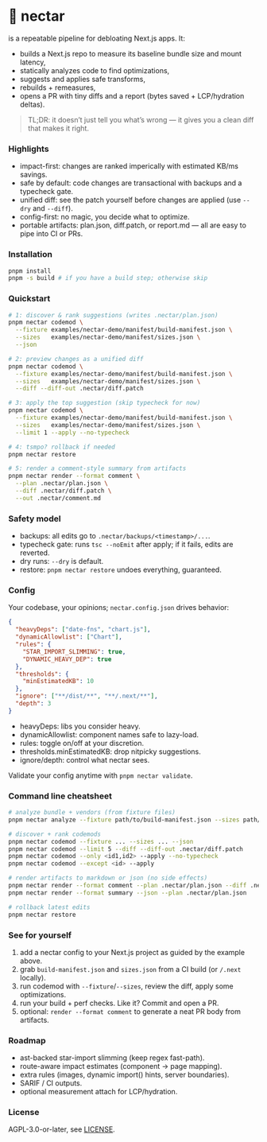 # 🌺 nectar
is a repeatable pipeline for debloating Next.js apps. It:
- builds a Next.js repo to measure its baseline bundle size and mount latency,
- statically analyzes code to find optimizations,
- suggests and applies safe transforms,
- rebuilds + remeasures,
- opens a PR with tiny diffs and a report (bytes saved + LCP/hydration deltas).

> TL;DR: it doesn’t just tell you what’s wrong — it gives you a clean diff that makes it right.

### Highlights
- impact-first: changes are ranked imperically with estimated KB/ms savings.
- safe by default: code changes are transactional with backups and a typecheck gate.
- unified diff: see the patch yourself before changes are applied (use `--dry` and  `--diff`).
- config-first: no magic, you decide what to optimize.
- portable artifacts: plan.json, diff.patch, or report.md — all are easy to pipe into CI or PRs.

### Installation

```bash
pnpm install
pnpm -s build # if you have a build step; otherwise skip
```

### Quickstart

```bash
# 1: discover & rank suggestions (writes .nectar/plan.json)
pnpm nectar codemod \
  --fixture examples/nectar-demo/manifest/build-manifest.json \
  --sizes   examples/nectar-demo/manifest/sizes.json \
  --json

# 2: preview changes as a unified diff
pnpm nectar codemod \
  --fixture examples/nectar-demo/manifest/build-manifest.json \
  --sizes   examples/nectar-demo/manifest/sizes.json \
  --diff --diff-out .nectar/diff.patch

# 3: apply the top suggestion (skip typecheck for now)
pnpm nectar codemod \
  --fixture examples/nectar-demo/manifest/build-manifest.json \
  --sizes   examples/nectar-demo/manifest/sizes.json \
  --limit 1 --apply --no-typecheck

# 4: tsmpo? rollback if needed
pnpm nectar restore

# 5: render a comment-style summary from artifacts
pnpm nectar render --format comment \
  --plan .nectar/plan.json \
  --diff .nectar/diff.patch \
  --out .nectar/comment.md
```

### Safety model
- backups: all edits go to `.nectar/backups/<timestamp>/...`.
- typecheck gate: runs `tsc --noEmit` after apply; if it fails, edits are reverted.
- dry runs: `--dry` is default.
- restore: `pnpm nectar restore` undoes everything, guaranteed.

### Config
Your codebase, your opinions; `nectar.config.json` drives behavior:
```json
{
  "heavyDeps": ["date-fns", "chart.js"],
  "dynamicAllowlist": ["Chart"],
  "rules": {
    "STAR_IMPORT_SLIMMING": true,
    "DYNAMIC_HEAVY_DEP": true
  },
  "thresholds": {
    "minEstimatedKB": 10
  },
  "ignore": ["**/dist/**", "**/.next/**"],
  "depth": 3
}
```
- heavyDeps: libs you consider heavy.
- dynamicAllowlist: component names safe to lazy-load.
- rules: toggle on/off at your discretion.
- thresholds.minEstimatedKB: drop nitpicky suggestions.
- ignore/depth: control what nectar sees.

Validate your config anytime with `pnpm nectar validate`.

### Command line cheatsheet
```bash
# analyze bundle + vendors (from fixture files)
pnpm nectar analyze --fixture path/to/build-manifest.json --sizes path/to/sizes.json

# discover + rank codemods
pnpm nectar codemod --fixture ... --sizes ... --json
pnpm nectar codemod --limit 5 --diff --diff-out .nectar/diff.patch
pnpm nectar codemod --only <id1,id2> --apply --no-typecheck
pnpm nectar codemod --except <id> --apply

# render artifacts to markdown or json (no side effects)
pnpm nectar render --format comment --plan .nectar/plan.json --diff .nectar/diff.patch --out .nectar/comment.md
pnpm nectar render --format summary --json --plan .nectar/plan.json

# rollback latest edits
pnpm nectar restore
```

### See for yourself
1. add a nectar config to your Next.js project as guided by the example above.
2. grab `build-manifest.json` and `sizes.json` from a CI build (or `/.next` locally).
3. run codemod with `--fixture`/`--sizes`, review the diff, apply some optimizations.
3. run your build + perf checks. Like it? Commit and open a PR.
3. optional: `render --format comment` to generate a neat PR body from artifacts.

### Roadmap
- ast-backed star-import slimming (keep regex fast-path).
- route-aware impact estimates (component → page mapping).
- extra rules (images, dynamic import() hints, server boundaries).
- SARIF / CI outputs.
- optional measurement attach for LCP/hydration.

### License

AGPL-3.0-or-later, see [LICENSE](./LICENSE).
